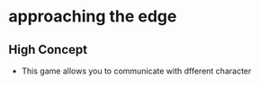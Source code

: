 # approaching the edge
## High Concept
- This game allows you to communicate with dfferent character 
